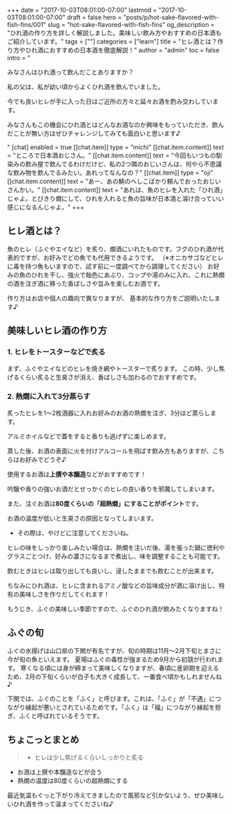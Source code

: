 +++
date = "2017-10-03T08:01:00-07:00"
lastmod = "2017-10-03T08:01:00-07:00"
draft = false
hero = "posts/p/hot-sake-flavored-with-fish-fins/001"
slug = "hot-sake-flavored-with-fish-fins"
og_description = "ひれ酒の作り方を詳しく解説しました。美味しい飲み方やおすすめの日本酒もご紹介しています。"
tags = [""]
categories = ["learn"]
title = "ヒレ酒とは？作り方やひれ酒におすすめの日本酒を徹底解説！"
author = "admin"
toc = false
intro = "<p>みなさんはひれ酒って飲んだことありますか？</p><p>私の父は、私が幼い頃からよくひれ酒を飲んでいました。</p><p>今でも良いヒレが手に入った日はご近所の方々と延々お酒を酌み交わしています。</p><p>みなさんもこの機会にひれ酒とはどんなお酒なのか興味をもっていただき、飲んだことが無い方はぜひチャレンジしてみても面白いと思います♪</p>"
[chat]
  enabled = true
  [[chat.item]]
    type = "michi"
    [[chat.item.content]]
      text = "ところで日本酒おじさん。"
    [[chat.item.content]]
      text = "今回もいつもの馴染みの飲み屋で飲んでるわけだけど、私の2つ隣のおじいさんは、何やら不思議な飲み物を飲んでるみたい。あれってなんなの？"
  [[chat.item]]
    type = "oji"
    [[chat.item.content]]
      text = "あー、あの鯖のへしこばかり頼んでおったおじいさんかい。"
    [[chat.item.content]]
      text = "あれは、魚のヒレを入れた「ひれ酒」じゃよ。とびきり燗にして、ひれを入れると魚の旨味が日本酒と溶け合っていい感じになるんじゃよ。"
+++


## ヒレ酒とは？
魚のヒレ（ふぐやエイなど）を炙り、燗酒にいれたものです。フグのひれ酒が代表的ですが、お好みでどの魚でも代用できるようです。
（※オニカサゴなどヒレに毒を持つ魚もいますので、試す前に一度調べてから調理してください）
お好みの魚のひれを干し、強火で飴色にあぶり、コップや湯のみに入れ、これに熱燗の酒を注ぎ酒に移った香ばしさや旨みを楽しむお酒です。

作り方はお店や個人の趣向で異なりますが、
基本的な作り方をご説明いたします♪

## 美味しいヒレ酒の作り方
### 1. ヒレをトースターなどで炙る
まず、ふぐやエイなどのヒレを焼き網やトースターで炙ります。
この時、少し焦げるくらい炙ると生臭さが消え、香ばしさも加わるのでおすすめです。

### 2. 熱燗に入れて3分蒸らす
炙ったヒレを1〜2枚酒器に入れお好みのお酒の熱燗を注ぎ、3分ほど蒸らします。

アルミホイルなどで蓋をすると香りも逃げずに楽しめます。

蒸した後、お酒の表面に火を付けアルコールを飛ばす飲み方もありますが、こちらはお好みでどうぞ♪

使用するお酒は**上撰や本醸造**などがおすすめです！

吟醸や香りの強いお酒だとせっかくのヒレの良い香りを邪魔してしまいます。

また、注ぐお酒は**80度くらいの「超熱燗」にすることがポイント**です。

お酒の温度が低いと生臭さの原因となってしまいます。

* その際は、やけどに注意してくださいね。

ヒレの味をしっかり楽しみたい場合は、熱燗を注いだ後、湯を張った鍋に徳利やグラスごとつけ、好みの濃さになるまで煮出し、味を調整することも可能です。

飲むときはヒレは取り出しても良いし、浸したままでも飲むことが出来ます。

ちなみにひれ酒は、ヒレに含まれるアミノ酸などの旨味成分が酒に溶け出し、特有の美味しさを作りだしてくれます！

もうじき、ふぐの美味しい季節ですので、ふぐのひれ酒が飲みたくなりますね！

## ふぐの旬
ふぐの水揚げは山口県の下関が有名ですが、旬の時期は11月〜2月下旬とまさに今が旬の魚といえます。
夏場はふぐの毒性が強まるため9月から初競が行われます。
寒くなる頃には身が締まって美味しくなりますが、春頃に産卵期を迎えるため、2月の下旬くらいが白子も大きく成長して、一番食べ頃かもしれませんね♪

下関では、ふぐのことを「ふく」と呼びます。これは、「ふぐ」が「不遇」につながり縁起が悪いとされているためです。「ふく」は「福」につながり縁起を担ぎ、ふくと呼ばれているそうです。


## ちょこっとまとめ

> - ヒレは少し焦げるくらいしっかりと炙る
- お酒は上撰や本醸造などが合う
- 熱燗の温度は80度くらいの超熱燗にする

最近気温もぐっと下がり冷えてきましたので風邪など引かないよう、ぜひ美味しいひれ酒を作って温まってくださいね♪